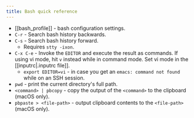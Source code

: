 ```yaml
---
title: Bash quick reference
---
```


- [[bash_profile]] - bash configuration settings.
- `C-r` - Search bash history backwards.
- `C-s` - Search bash history forward.
	- Requires `stty -ixon`.
- `C-x C-e` - Invoke the `EDITOR` and execute the result as commands. If using vi mode, hit `v` instead while in command mode. Set vi mode in the [[inputrc|.inputrc file]].
    - `export EDITOR=vi` - in case you get an `emacs: command not found` while on an SSH session.
- `pwd` - print the current directory's full path.
- `<command> | pbcopy` - copy the output of the `<command>` to the clipboard (macOS only).
- `pbpaste > <file-path>` - output clipboard contents to the `<file-path>` (macOS only).